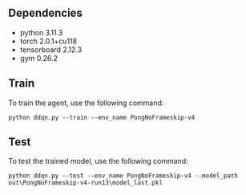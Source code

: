 ## Dependencies
- python 3.11.3
- torch 2.0.1+cu118
- tensorboard 2.12.3
- gym 0.26.2

## Train
To train the agent, use the following command:
```
python ddqn.py --train --env_name PongNoFrameskip-v4
```

## Test
To test the trained model, use the following command:
```
python ddqn.py --test --env_name PongNoFrameskip-v4 --model_path out\PongNoFrameskip-v4-run13\model_last.pkl
```
